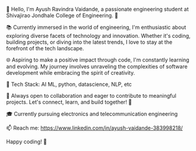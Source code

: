 👋 Hello, I'm Ayush Ravindra Vaidande, a passionate engineering student at Shivajirao Jondhale College of Engineering. 🚀

📚 Currently immersed in the world of engineering, I'm enthusiastic about exploring diverse facets of technology and innovation. Whether it's coding, building projects, or diving into the latest trends, I love to stay at the forefront of the tech landscape.

🌐 Aspiring to make a positive impact through code, I'm constantly learning and evolving. My journey involves unraveling the complexities of software development while embracing the spirit of creativity.

🔧 Tech Stack: AI ML, python, datascience, NLP, etc

🌱 Always open to collaboration and eager to contribute to meaningful projects. Let's connect, learn, and build together! 🤝

🎓 Currently pursuing electronics and telecommunication engineering

📫 Reach me: https://www.linkedin.com/in/ayush-vaidande-383998218/

Happy coding! 🚀
